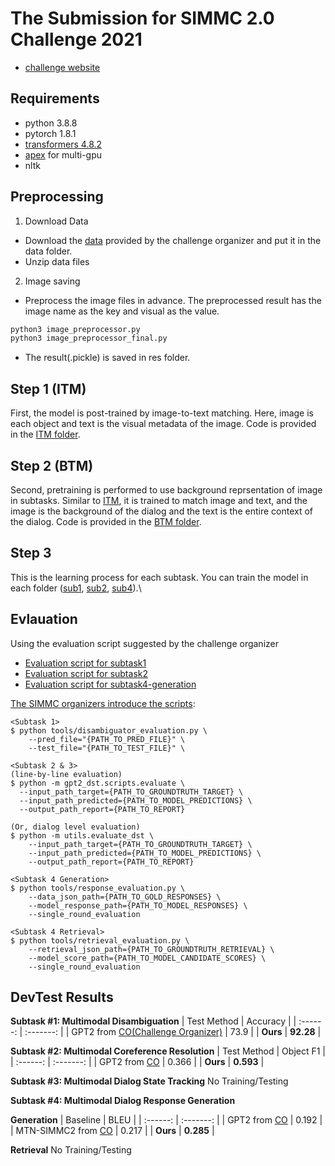 # The Submission for SIMMC 2.0 Challenge 2021
- [challenge website](https://github.com/facebookresearch/simmc2)

## Requirements
- python 3.8.8
- pytorch 1.8.1
- [transformers 4.8.2](https://huggingface.co/transformers/v4.8.1/)
- [apex](https://github.com/NVIDIA/apex) for multi-gpu
- nltk

## Preprocessing

1. Download Data

- Download the [data](https://github.com/facebookresearch/simmc2/tree/master/data) provided by the challenge organizer and put it in the data folder.
- Unzip data files

2. Image saving

- Preprocess the image files in advance. The preprocessed result has the image name as the key and visual as the value.
```bash
python3 image_preprocessor.py
python3 image_preprocessor_final.py
```
- The result(.pickle) is saved in res folder.

## Step 1 (ITM)

First, the model is post-trained by image-to-text matching. Here, image is each object and text is the visual metadata of the image.
Code is provided in the [ITM folder](https://github.com/rungjoo/simmc2.0/tree/master/ITM).

## Step 2 (BTM)
Second, pretraining is performed to use background reprsentation of image in subtasks. Similar to [ITM](https://github.com/rungjoo/simmc2.0/tree/master/ITM), it is trained to match image and text, and the image is the background of the dialog and the text is the entire context of the dialog. Code is provided in the [BTM folder](https://github.com/rungjoo/simmc2.0/tree/master/BTM).

## Step 3

This is the learning process for each subtask. You can train the model in each folder ([sub1](https://github.com/rungjoo/simmc2.0/tree/master/sub1), [sub2](https://github.com/rungjoo/simmc2.0/tree/master/sub2), [sub4](https://github.com/rungjoo/simmc2.0/tree/master/sub4)).\

## Evlauation

Using the evaluation script suggested by the challenge organizer

* [Evaluation script for subtask1](https://github.com/rungjoo/simmc2.0/blob/master/evaluation/model/utils/test_sub1.sh)
* [Evaluation script for subtask2](https://github.com/rungjoo/simmc2.0/blob/master/evaluation/model/mm_dst/test_sub2.sh)
* [Evaluation script for subtask4-generation](https://github.com/rungjoo/simmc2.0/blob/master/evaluation/model/utils/test_sub4.sh)

[The SIMMC organizers introduce the scripts](https://github.com/facebookresearch/simmc2/blob/master/SUBMISSION_INSTRUCTIONS.md):
```
<Subtask 1>
$ python tools/disambiguator_evaluation.py \
	--pred_file="{PATH_TO_PRED_FILE}" \
	--test_file="{PATH_TO_TEST_FILE}" \

<Subtask 2 & 3>
(line-by-line evaluation)
$ python -m gpt2_dst.scripts.evaluate \
  --input_path_target={PATH_TO_GROUNDTRUTH_TARGET} \
  --input_path_predicted={PATH_TO_MODEL_PREDICTIONS} \
  --output_path_report={PATH_TO_REPORT}

(Or, dialog level evaluation)
$ python -m utils.evaluate_dst \
    --input_path_target={PATH_TO_GROUNDTRUTH_TARGET} \
    --input_path_predicted={PATH_TO_MODEL_PREDICTIONS} \
    --output_path_report={PATH_TO_REPORT}
    
<Subtask 4 Generation>
$ python tools/response_evaluation.py \
    --data_json_path={PATH_TO_GOLD_RESPONSES} \
    --model_response_path={PATH_TO_MODEL_RESPONSES} \
    --single_round_evaluation

<Subtask 4 Retrieval>
$ python tools/retrieval_evaluation.py \
    --retrieval_json_path={PATH_TO_GROUNDTRUTH_RETRIEVAL} \
    --model_score_path={PATH_TO_MODEL_CANDIDATE_SCORES} \
    --single_round_evaluation    
```

## DevTest Results

**Subtask #1: Multimodal Disambiguation**
| Test Method | Accuracy |
| :------: | :-------: |
| GPT2 from [CO(Challenge Organizer)](https://github.com/facebookresearch/simmc2/tree/master/model/disambiguate#performance-on-simmc-20) | 73.9 |
| **Ours** | **92.28** |

**Subtask #2: Multimodal Coreference Resolution**
| Test Method | Object F1 |
| :------: | :-------: |
| GPT2 from [CO](https://github.com/facebookresearch/simmc2/tree/master/model/mm_dst#results) | 0.366 |
| **Ours** | **0.593** |

**Subtask #3: Multimodal Dialog State Tracking**
No Training/Testing

**Subtask #4: Multimodal Dialog Response Generation**

**Generation** 
| Baseline |      BLEU |
| :------: | :-------: |
| GPT2 from [CO](https://github.com/facebookresearch/simmc2/tree/master/model/mm_dst#results) | 0.192 |
| MTN-SIMMC2 from [CO](https://github.com/facebookresearch/simmc2/tree/master/model/mm_dst#results) | 0.217 |
| **Ours** | **0.285** |

**Retrieval**
No Training/Testing